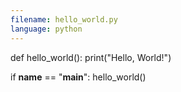 ```yaml
---
filename: hello_world.py
language: python
---
```

def hello_world():
    print("Hello, World!")

if __name__ == "__main__":
    hello_world()

